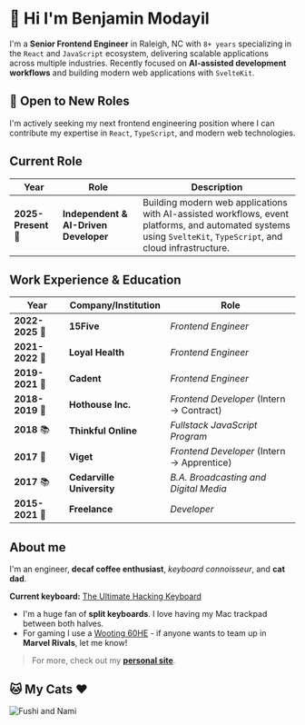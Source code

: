 # 👋 Hi I'm Benjamin Modayil

I'm a **Senior Frontend Engineer** in Raleigh, NC with `8+ years` specializing in the `React` and `JavaScript` ecosystem, delivering scalable applications across multiple industries. Recently focused on **AI-assisted development workflows** and building modern web applications with `SvelteKit`.

## 🚀 Open to New Roles

I'm actively seeking my next frontend engineering position where I can contribute my expertise in `React`, `TypeScript`, and modern web technologies.

## Current Role

| Year | Role | Description |
|------|------|-------------|
| **2025-Present** 🚀 | **Independent & AI-Driven Developer** | Building modern web applications with AI-assisted workflows, event platforms, and automated systems using `SvelteKit`, `TypeScript`, and cloud infrastructure. |

## Work Experience & Education

| Year | Company/Institution | Role |
|------|---------------------|------|
| **2022-2025** 🚀 | **15Five** | *Frontend Engineer* |
| **2021-2022** 🚀 | **Loyal Health** | *Frontend Engineer* |
| **2019-2021** 🚀 | **Cadent** | *Frontend Engineer* |
| **2018-2019** 🚀 | **Hothouse Inc.** | *Frontend Developer* (Intern → Contract) |
| **2018** 📚 | **Thinkful Online** | *Fullstack JavaScript Program* |
| **2017** 🚀 | **Viget** | *Frontend Developer* (Intern → Apprentice) |
| **2017** 📚 | **Cedarville University** | *B.A. Broadcasting and Digital Media* |
| **2015-2021** 🚀 | **Freelance** | *Developer* |

## About me

I'm an engineer, **decaf coffee enthusiast**, *keyboard connoisseur*, and **cat dad**.

**Current keyboard:** [The Ultimate Hacking Keyboard](https://ultimatehackingkeyboard.com)

- I'm a huge fan of **split keyboards**. I love having my Mac trackpad between both halves.
- For gaming I use a [Wooting 60HE](https://wooting.io/wooting-60he) - if anyone wants to team up in **Marvel Rivals**, let me know!

<!-- **Recent Projects:**
- AI-first development venture with SvelteKit 5 and Drizzle ORM
- Production event platform: [Triangle Area Events](https://thetrianglearea.events)
- Automated web scraping and monitoring systems -->

> For more, check out my [**personal site**](https://modayil.me).

## 🐱 My Cats ❤️

![Fushi and Nami](https://github.com/user-attachments/assets/68c52fe0-0695-495f-bfaa-4522c5ce6f76)
